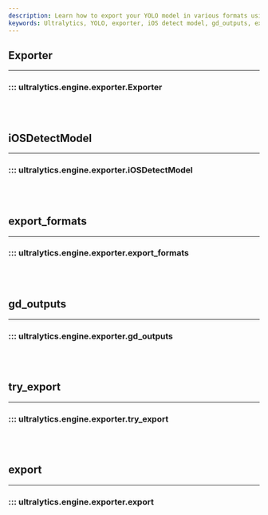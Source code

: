```yaml
---
description: Learn how to export your YOLO model in various formats using Ultralytics' exporter package - iOS, GDC, and more.
keywords: Ultralytics, YOLO, exporter, iOS detect model, gd_outputs, export
---
```


## Exporter
---
### ::: ultralytics.engine.exporter.Exporter
<br><br>

## iOSDetectModel
---
### ::: ultralytics.engine.exporter.iOSDetectModel
<br><br>

## export_formats
---
### ::: ultralytics.engine.exporter.export_formats
<br><br>

## gd_outputs
---
### ::: ultralytics.engine.exporter.gd_outputs
<br><br>

## try_export
---
### ::: ultralytics.engine.exporter.try_export
<br><br>

## export
---
### ::: ultralytics.engine.exporter.export
<br><br>
